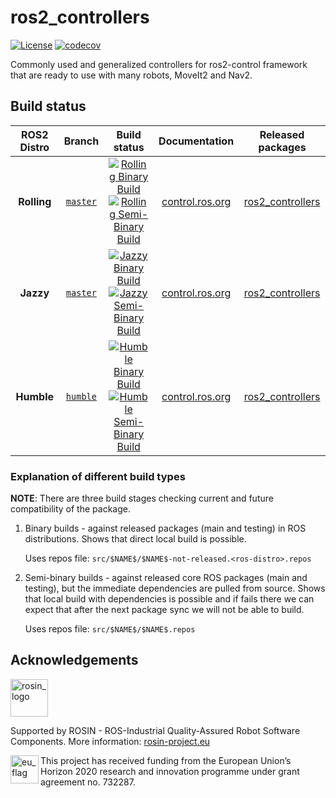 # ros2_controllers

[![License](https://img.shields.io/badge/License-Apache%202.0-blue.svg)](https://opensource.org/licenses/Apache-2.0)
[![codecov](https://codecov.io/gh/ros-controls/ros2_controllers/graph/badge.svg?token=KSdY0tsHm6)](https://codecov.io/gh/ros-controls/ros2_controllers)

Commonly used and generalized controllers for ros2-control framework that are ready to use with many robots, MoveIt2 and Nav2.

## Build status

ROS2 Distro | Branch | Build status | Documentation | Released packages
:---------: | :----: | :----------: | :-----------: | :---------------:
**Rolling** | [`master`](https://github.com/ros-controls/ros2_controllers/tree/master) | [![Rolling Binary Build](https://github.com/ros-controls/ros2_controllers/actions/workflows/rolling-binary-build.yml/badge.svg?branch=master)](https://github.com/ros-controls/ros2_controllers/actions/workflows/rolling-binary-build.yml?branch=master) <br /> [![Rolling Semi-Binary Build](https://github.com/ros-controls/ros2_controllers/actions/workflows/rolling-semi-binary-build.yml/badge.svg?branch=master)](https://github.com/ros-controls/ros2_controllers/actions/workflows/rolling-semi-binary-build.yml?branch=master) | [control.ros.org](https://control.ros.org/master/doc/ros2_controllers/doc/controllers_index.html) | [ros2_controllers](https://index.ros.org/p/ros2_controllers/#rolling)
**Jazzy** | [`master`](https://github.com/ros-controls/ros2_controllers/tree/master) | [![Jazzy Binary Build](https://github.com/ros-controls/ros2_controllers/actions/workflows/jazzy-binary-build.yml/badge.svg?branch=master)](https://github.com/ros-controls/ros2_controllers/actions/workflows/jazzy-binary-build.yml?branch=master) <br /> [![Jazzy Semi-Binary Build](https://github.com/ros-controls/ros2_controllers/actions/workflows/jazzy-semi-binary-build.yml/badge.svg?branch=master)](https://github.com/ros-controls/ros2_controllers/actions/workflows/jazzy-semi-binary-build.yml?branch=master) | [control.ros.org](https://control.ros.org/jazzy/doc/ros2_controllers/doc/controllers_index.html) | [ros2_controllers](https://index.ros.org/p/ros2_controllers/#jazzy)
**Humble** | [`humble`](https://github.com/ros-controls/ros2_controllers/tree/humble) | [![Humble Binary Build](https://github.com/ros-controls/ros2_controllers/actions/workflows/humble-binary-build.yml/badge.svg?branch=master)](https://github.com/ros-controls/ros2_controllers/actions/workflows/humble-binary-build.yml?branch=master) <br /> [![Humble Semi-Binary Build](https://github.com/ros-controls/ros2_controllers/actions/workflows/humble-semi-binary-build.yml/badge.svg?branch=master)](https://github.com/ros-controls/ros2_controllers/actions/workflows/humble-semi-binary-build.yml?branch=master) | [control.ros.org](https://control.ros.org/humble/doc/ros2_controllers/doc/controllers_index.html) | [ros2_controllers](https://index.ros.org/p/ros2_controllers/#humble)

### Explanation of different build types

**NOTE**: There are three build stages checking current and future compatibility of the package.

1. Binary builds - against released packages (main and testing) in ROS distributions. Shows that direct local build is possible.

   Uses repos file: `src/$NAME$/$NAME$-not-released.<ros-distro>.repos`

1. Semi-binary builds - against released core ROS packages (main and testing), but the immediate dependencies are pulled from source.
   Shows that local build with dependencies is possible and if fails there we can expect that after the next package sync we will not be able to build.

   Uses repos file: `src/$NAME$/$NAME$.repos`


## Acknowledgements

<!--
    ROSIN acknowledgement from the ROSIN press kit
    @ https://github.com/rosin-project/press_kit
-->

<a href="http://rosin-project.eu">
  <img src="http://rosin-project.eu/wp-content/uploads/rosin_ack_logo_wide.png"
       alt="rosin_logo" height="60" >
</a>

Supported by ROSIN - ROS-Industrial Quality-Assured Robot Software Components.
More information: <a href="http://rosin-project.eu">rosin-project.eu</a>

<img src="http://rosin-project.eu/wp-content/uploads/rosin_eu_flag.jpg"
     alt="eu_flag" height="45" align="left" >

This project has received funding from the European Union’s Horizon 2020
research and innovation programme under grant agreement no. 732287.
